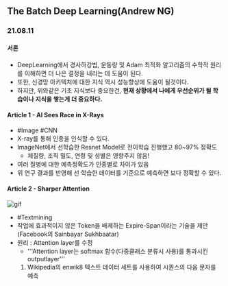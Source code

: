 ## The Batch Deep Learning(Andrew NG)

### 21.08.11
#### 서론
- DeepLearning에서 경사하강법, 운동량 및 Adam 최적화 알고리즘의 수학적 원리를 이해하면 더 나은 결정을 내리는 데 도움이 된다.
- 또한, 신경망 아키텍처에 대한 지식 역시 성능향상에 도움이 될것이다.
- 하지만, 위와같은 기초 지식보다 중요한건, **현재 상황에서 나에게 우선순위가 될 학습이나 지식을 쌓는게 더 중요하다.**


#### Article 1 - AI Sees Race in X-Rays
- \#Image #CNN
- X-ray를 통해 인종을 인식할 수 있다.
- ImageNet에서 선학습한 Resnet Model로 전이학습 진행했고 80~97% 정확도
    - 체질량, 조직 밀도, 연령 및 성별은 영향주지 않음!
- 여러 질병에 대한 예측정확도가 인종별로 차이가 있음 
- 위 연구 결과를 반영해 선 학습한 데이터를 기준으로 예측하면 보다 정확할 수 있다.


#### Article 2 - Sharper Attention
![gif](https://info.deeplearning.ai/hs-fs/hubfs/FORGET.gif?width=1200&upscale=true&name=FORGET.gif)
- \#Textmining
- 작업에 효과적이지 않은 Token을 배제하는 Expire-Span이라는 기술을 제안 (Facebook의 Sainbayar Sukhbaatar)
- 원리 : Attention layer를 수정
    - '''Attention layer는 softmax 함수(다중클래스 분류시 사용)를 통과시킨 outputlayer'''
    1. Wikipedia의 enwik8 텍스트 데이터 세트를 사용하여 시퀀스의 다음 문자를 예측